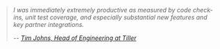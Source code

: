 



> *I was immediately extremely productive as measured by code check-ins, unit test coverage, and especially substantial new features and key partner integrations.*
> 
> *-- [Tim Johns, Head of Engineering at Tiller](https://www.linkedin.com/in/timjohnswa/details/experience/)*




